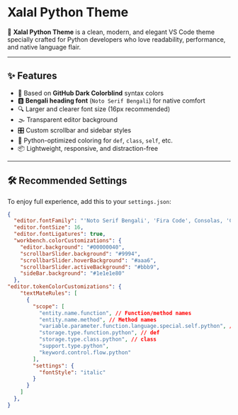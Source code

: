 # Xalal Python Theme

🎨 **Xalal Python Theme** is a clean, modern, and elegant VS Code theme specially crafted for Python developers who love readability, performance, and native language flair.

---

## ✨ Features

- 🔵 Based on **GitHub Dark Colorblind** syntax colors
- 🅱️ **Bengali heading font** (`Noto Serif Bengali`) for native comfort
- 🔍 Larger and clearer font size (16px recommended)
- 🌫️ Transparent editor background
- 🎛️ Custom scrollbar and sidebar styles
- 🐍 Python-optimized coloring for `def`, `class`, `self`, etc.
- 📦 Lightweight, responsive, and distraction-free

---

## 🛠️ Recommended Settings

To enjoy full experience, add this to your `settings.json`:

```json
{
  "editor.fontFamily": "'Noto Serif Bengali', 'Fira Code', Consolas, 'Courier New', monospace",
  "editor.fontSize": 16,
  "editor.fontLigatures": true,
  "workbench.colorCustomizations": {
    "editor.background": "#00000040",
    "scrollbarSlider.background": "#9994",
    "scrollbarSlider.hoverBackground": "#aaa6",
    "scrollbarSlider.activeBackground": "#bbb9",
    "sideBar.background": "#1e1e1e80"
  },
"editor.tokenColorCustomizations": {
    "textMateRules": [
      {
        "scope": [
          "entity.name.function", // Function/method names
          "entity.name.method", // Method names
          "variable.parameter.function.language.special.self.python", // Python 'self' keyword
          "storage.type.function.python", // def 
          "storage.type.class.python", // class
          "support.type.python",
          "keyword.control.flow.python"
        ],
        "settings": {
          "fontStyle": "italic"
        }
      }
    ]
  },
}


